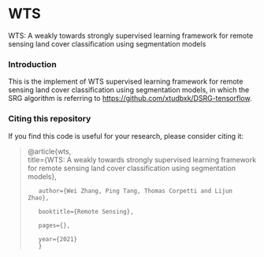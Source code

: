# WTS
WTS: A weakly towards strongly supervised learning framework for remote sensing land cover classification using segmentation models

### Introduction
This is the implement of WTS supervised learning framework for remote sensing land cover classification using segmentation models, in which the SRG algorithm is referring to  https://github.com/xtudbxk/DSRG-tensorflow.
### Citing this repository
If you find this code is useful for your research, please consider citing it:
> @article{wts,  
>        title={WTS: A weakly towards strongly supervised learning framework for remote sensing land cover classification using segmentation models},
>
>        author={Wei Zhang, Ping Tang, Thomas Corpetti and Lijun Zhao},
>
>        booktitle={Remote Sensing},
>
>        pages={},
>
>        year={2021}
>        }
